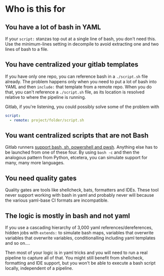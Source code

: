 # Who is this for

## You have a lot of bash in YAML

If your `script:` stanzas top out at a single line of bash, you don't need this. Use the minimum-lines setting in
decompile to avoid extracting one and two lines of bash to a file.

## You have centralized your gitlab templates

If you have only one repo, you can reference bash in a `./script.sh` file already. The problem happens only when
you need to put a lot of bash into YAML and then `include:` that template from a remote repo. When you do that, you
can't reference a `./script.sh` file, as its location is resolved relative to where the pipeline is running.

Gitlab, if you're listening, you could possibly solve some of the problem with

```yaml
script:
  - remote: project/folder/script.sh
```

## You want centralized scripts that are not Bash

Gitlab runners [support bash, sh, powershell and pwsh](https://docs.gitlab.com/runner/shells/). Anything else has to be 
launched from one of these four. By using `bash -c` and then the analogous pattern from Python, etcetera, you can simulate
support for many, many more languages.

## You need quality gates

Quality gates are tools like shellcheck, bats, formatters and IDEs. These tool never support working with bash in yaml
and probably never will because the various yaml-base CI formats are incompatible.

## The logic is mostly in bash and not yaml

If you use a cascading hierarchy of 3,000 yaml references/dereferences, hidden jobs with `extends:` to simulate
bash maps, variables that overwrite variables that overwrite variables, conditionalling including yaml templates and so
on....

Then most of your logic is in yaml tricks and you will need to run a real pipeline to capture all of that. You
might still benefit from shellcheck, formatting and IDE support, but you won't be able to execute a bash script locally,
independent of a pipeline.